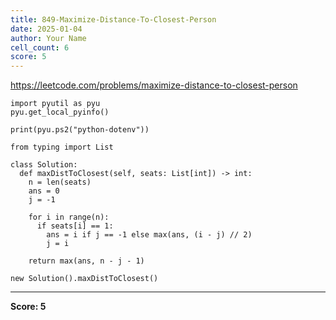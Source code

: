 ```yaml
---
title: 849-Maximize-Distance-To-Closest-Person
date: 2025-01-04
author: Your Name
cell_count: 6
score: 5
---
```


https://leetcode.com/problems/maximize-distance-to-closest-person


```
import pyutil as pyu
pyu.get_local_pyinfo()
```


```
print(pyu.ps2("python-dotenv"))
```


```
from typing import List
```


```
class Solution:
  def maxDistToClosest(self, seats: List[int]) -> int:
    n = len(seats)
    ans = 0
    j = -1

    for i in range(n):
      if seats[i] == 1:
        ans = i if j == -1 else max(ans, (i - j) // 2)
        j = i

    return max(ans, n - j - 1)
```


```
new Solution().maxDistToClosest()
```


---
**Score: 5**